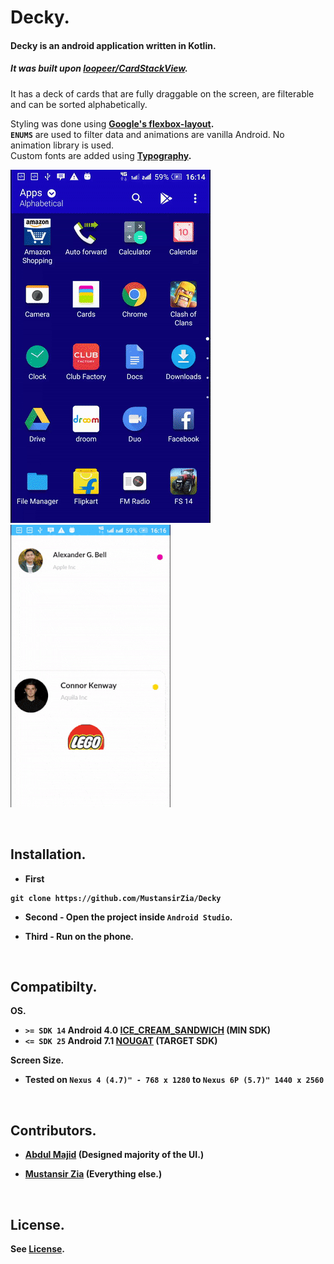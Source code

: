 # Decky.
#### Decky is an android application written in Kotlin.

##### It was built upon [loopeer/CardStackView](https://github.com/loopeer/CardStackView).

It has a deck of cards that are fully draggable on the screen, are filterable and can be sorted alphabetically.

Styling was done using <b>[Google's flexbox-layout](https://github.com/google/flexbox-layout). </b>
<br /> <b>`ENUMS`</b> are used to filter data and animations are vanilla Android. No animation library is used.
<br /> Custom fonts are added using <b>[Typography](https://github.com/workarounds/typography).
<br />

![Deck](https://github.com/MustansirZia/Decky/raw/master/gifs/1.gif)
![Draggable](https://github.com/MustansirZia/Decky/raw/master/gifs/2.gif)

<br />

## Installation.
* First
```
git clone https://github.com/MustansirZia/Decky
```
* Second - Open the project inside `Android Studio`.

* Third - Run on the phone.

<br />

## Compatibilty.
<b>OS.</b>
* `>= SDK 14` <b> Android 4.0 </b>[ICE_CREAM_SANDWICH](https://developer.android.com/reference/android/os/Build.VERSION_CODES.html#ICE_CREAM_SANDWICH) (MIN SDK)
* `<= SDK 25` <b> Android 7.1 </b>[NOUGAT](https://developer.android.com/about/versions/nougat/android-7.1.html) (TARGET SDK) <br />

<b>Screen Size.</b>
* Tested on `Nexus 4 (4.7)" - 768 x 1280` to `Nexus 6P (5.7)" 1440 x 2560`

<br />

## Contributors.
* [Abdul Majid](https://github.com/maajidz) (Designed majority of the UI.)

* [Mustansir Zia](https://github.com/MustansirZia) (Everything else.) <br />

<br />

## License.

See [License](https://github.com/MustansirZia/Decky/blob/master/License.txt).